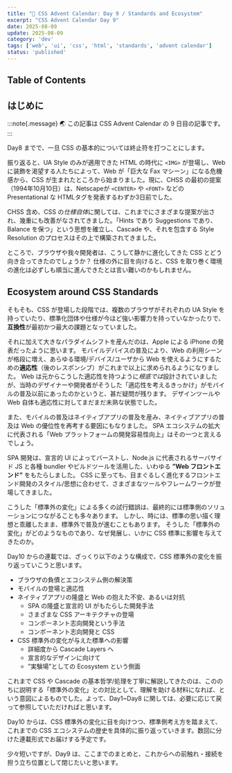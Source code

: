 ```yaml
---
title: "🎨 CSS Advent Calendar: Day 9 / Standards and Ecosystem"
excerpt: "CSS Advent Calendar Day 9"
date: 2025-08-09
update: 2025-08-09
category: 'dev'
tags: ['web', 'ui', 'css', 'html', 'standards', 'advent calendar']
status: 'published'
---
```


## Table of Contents

## はじめに

:::note{.message}
🌏 この記事は CSS Advent Calendar の 9 日目の記事です。
:::

Day8 までで、一旦 CSS の基本的については終止符を打つことにします。

振り返ると、UA Style のみが適用できた HTML の時代に `<IMG>` が登場し、Web に装飾を渇望する人たちによって、Web が「巨大な Fax マシーン」になる危機感から、CSS が生まれたところから始まりました。現に、CHSS の最初の提案（1994年10月10日）は、Netscapeが `<CENTER>` や `<FONT>` などの Presentational な HTMLタグを発表するわずか3日前でした。

CHSS 含め、CSS の*仕様自体*に関しては、これまでにさまざまな提案が出され、幾重にも改善がなされてきました。「Hints であり Suggestions であり、Balance を保つ」という思想を確立し、Cascade や、それを包含する Style Resolution のプロセスはその上で構築されてきました。

ところで、ブラウザや我々開発者は、こうして静かに進化してきた CSS とどう向き合ってきたのでしょうか？ 仕様の外に目を向けると、CSS を取り巻く環境の進化は必ずしも順当に進んできたとは言い難いのかもしれません。

## Ecosystem around CSS Standards

そもそも、CSS が登場した段階では、複数のブラウザがそれぞれの UA Style を持っていたり、標準化団体や仕様が今ほど強い影響力を持っていなかったりで、**互換性**が最初かつ最大の課題となっていました。

それに加えて大きなパラダイムシフトを産んだのは、Apple による iPhone の発表だったように思います。
モバイルデバイスの普及により、Web の利用シーンが格段に増え、あらゆる環境/デバイス/ユーザから Web を使えるようにするための**適応性**（後のレスポンシブ）がこれまで以上に求められるようになりました。
Web は元からこうした適応性を持つように*根底では*設計されていましたが、当時のデザイナーや開発者がそうした「適応性を考えるきっかけ」がモバイルの普及以前にあったのかというと、甚だ疑問が残ります。
デザインツールや Web 自体も適応性に対してまだまだ未熟な状態でした。

また、モバイルの普及はネイティブアプリの普及を産み、ネイティブアプリの普及は Web の優位性を再考する要因にもなりました。
SPA エコシステムの拡大に代表される「Web プラットフォームの開発容易性向上」はその一つと言えるでしょう。

SPA 開発は、宣言的 UI によってバーストし、Node.js に代表されるサーバサイド JS と各種 bundler やビルドツールを活用した、いわゆる **”Web フロントエンド”** をもたらしました。
CSS に至っても、目まぐるしく進化するフロントエンド開発のスタイル/思想に合わせて、さまざまなツールやフレームワークが登場してきました。

こうした「標準外の変化」による多くの試行錯誤は、最終的には標準側のソリューションにつながることも多々あります。
しかし、時には、標準の思い描く理想と乖離したまま、標準外で普及が進むこともあります。
そうした「標準外の変化」がどのようなものであり、なぜ発展し、いかに CSS 標準に影響を与えてきたのか。

Day10 からの連載では、ざっくり以下のような構成で、CSS 標準外の変化を振り返っていこうと思います。

- ブラウザの負債とエコシステム側の解決策
- モバイルの登場と適応性
- ネイティブアプリの隆盛と Web の抱えた不安、あるいは対抗
  - SPA の隆盛と宣言的 UI がもたらした開発手法
  - さまざまな CSS アーキテクチャの登場
  - コンポーネント志向開発という手法
  - コンポーネント志向開発と CSS
- CSS 標準外の変化が与えた標準への影響
  - 詳細度から Cascade Layers へ
  - 宣言的なデザインに向けて
  - ”実験場”としての Ecosystem という側面

これまで CSS や Cascade の基本哲学/処理を丁寧に解説してきたのは、こののちに説明する「標準外の変化」との対比として、理解を助ける材料になれば、という意図によるものでした。よって、Day1~Day8 に関しては、必要に応じて戻って参照していただければと思います。

Day10 からは、CSS 標準外の変化に目を向けつつ、標準側考え方を踏まえて、これまでの CSS エコシステムの歴史を具体的に振り返っていきます。数回に分けた連載形式でお届けする予定です。

少々短いですが、Day9 は、ここまでのまとめと、これからへの前触れ・接続を担う立ち位置として閉じたいと思います。
